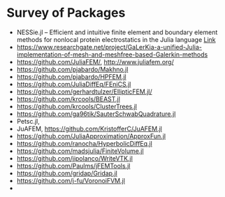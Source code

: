 # Survey of Packages

- NESSie.jl – Efficient and intuitive finite element and boundary element methods for nonlocal protein electrostatics in the Julia language [Link](https://www.sciencedirect.com/science/article/pii/S187775031730738X)
- https://www.researchgate.net/project/GaLerKia-a-unified-Julia-implementation-of-mesh-and-meshfree-based-Galerkin-methods
- https://github.com/JuliaFEM/, http://www.juliafem.org/
- https://github.com/pjabardo/Makhno.jl
- https://github.com/pjabardo/HPFEM.jl
- https://github.com/JuliaDiffEq/FEniCS.jl
- https://github.com/gerhardtulzer/EllipticFEM.jl/
- https://github.com/krcools/BEAST.jl
- https://github.com/krcools/ClusterTrees.jl
- https://github.com/ga96tik/SauterSchwabQuadrature.jl
- Petsc.jl,
- JuAFEM, https://github.com/KristofferC/JuAFEM.jl
- https://github.com/JuliaApproximation/ApproxFun.jl
- https://github.com/ranocha/HyperbolicDiffEq.jl 
- https://github.com/madsjulia/FiniteVolume.jl
- https://github.com/jipolanco/WriteVTK.jl
- https://github.com/Paulms/jFEMTools.jl
- https://github.com/gridap/Gridap.jl
- https://github.com/j-fu/VoronoiFVM.jl
- 
